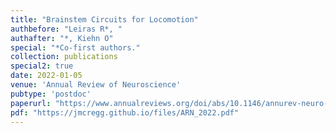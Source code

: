 ```yaml
---
title: "Brainstem Circuits for Locomotion"
authbefore: "Leiras R*, "
authafter: "*, Kiehn O"
special: "*Co-first authors."
collection: publications
special2: true
date: 2022-01-05
venue: 'Annual Review of Neuroscience'
pubtype: 'postdoc'
paperurl: "https://www.annualreviews.org/doi/abs/10.1146/annurev-neuro-082321-025137"
pdf: "https://jmcregg.github.io/files/ARN_2022.pdf"
---
```

